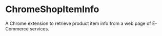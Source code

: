 # ChromeShopItemInfo
A Chrome extension to retrieve product item info from a web page of E-Commerce services.
